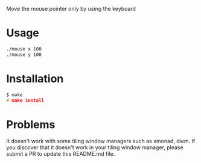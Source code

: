 Move the mouse pointer only by using the keyboard

# Usage

```bash
./mouse x 100
./mouse y 100
```

# Installation

```c
$ make
# make install
```

# Problems

It doesn't work with some tiling window managers such as xmonad, dwm. If you discover that it doesn't work in your tiling window manager, please submit a PR to update this README.md file.
